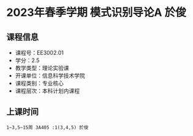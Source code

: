 # 2023年春季学期 模式识别导论A 於俊






## 课程信息

- 课程号：EE3002.01
- 学分：2.5
- 教学类型：理论实验课
- 开课单位：信息科学技术学院
- 课程类别：专业核心
- 课程层次：本科计划内课程

## 上课时间

```
1~3,5~15周 3A405 :1(3,4,5) 於俊
```


